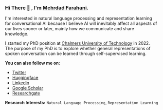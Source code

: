 ### Hi There 👋 , I'm [Mehrdad Farahani](https://app2.nameshouts.com/names/public/pronounce-mehrdad-farahani). 


I'm interested in natural language processing and representation learning for conversational AI because I believe AI will inevitably affect all aspects of our lives sooner or later, mainly how we communicate and share knowledge. 

I started my PhD position at [Chalmers University of Technology](https://www.chalmers.se/en/Staff/Pages/mehrdadf.aspx) in 2022. The purpose of my PhD is to explore whether general representations of spoken conversation can be learned through self-supervised learning.

**You can also follow me on:**
- [Twitter](https://twitter.com/m3hrdadfi)
- [Huggingface](https://huggingface.co/m3hrdadfi)
- [Linkedin](https://linkedin.com/in/m3hrdadfi/)
- [Google Scholar](https://scholar.google.com/citations?user=0raqKZEAAAAJ&hl=en)
- [Researchgate](https://www.researchgate.net/profile/Mehrdad-Farahani-2)

<!-- ![Mehrdad's github stats](https://github-readme-stats.vercel.app/api?username=m3hrdadfi&show_icons=true&theme=vue) -->

<!-- 🔎 &nbsp;&nbsp;  I am currently seeking new opportunities as a Deep Learning Engineer, Machine Learning Engineer, or Researcher, Ph.D. position in academic environments (Full-Time). -->

**Research Interests:** `Natural Language Processing`, `Representation Learning`
